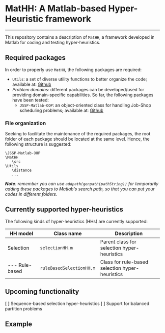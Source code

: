 # MatHH: A Matlab-based Hyper-Heuristic framework
---
This repository contains a description of `MatHH`, a framework developed in Matlab for coding and testing hyper-heuristics.

## Required packages
In order to properly use `MatHH`, the following packages are required:

- `Utils`: a set of diverse utility functions to better organize the code; available at: [Github](https://github.com/iamaya2/Utils)
- *Problem domains:* different packages can be developed/used for providing domain-specific capabilities. So far, the following packages have been tested:
   - `JSSP-Matlab-OOP`: an object-oriented class for handling Job-Shop scheduling problems; available at: [Github](https://github.com/iamaya2/JSSP-Matlab-OOP)

### File organization
Seeking to facilitate the maintenance of the required packages, the root folder of each package should be located at the same level. Hence, the following structure is suggested:

```
\JSSP-Matlab-OOP
\MatHH
   \src
\Utils
   \distance
   ...
```   
   
***Note**: remember you can use `addpath(genpath(pathString))` for temporarily adding these packages to Matlab's search path, so that you can put your codes in different folders.*

## Currently supported hyper-heuristics
The following kinds of hyper-heuristics (HHs) are currently supported:

HH model 		| Class name 				| Description
-- 				| -- 						| --
Selection 		| `selectionHH.m`		 	| Parent class for selection hyper-heuristics
--- Rule-based 	| `ruleBasedSelectionHH.m` 	| Class for rule-based selection hyper-heuristics

## Upcoming functionality

[ ] Sequence-based selection hyper-heuristics
[ ] Support for balanced partition problems 

## Example